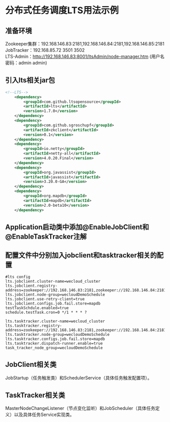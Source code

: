 # 分布式任务调度LTS用法示例
## 准备环境
Zookeeper集群：192.168.146.83:2181,192.168.146.84:2181,192.168.146.85:2181<br/>
JobTracker：192.168.85.72 3501 3502<br/>
LTS-Admin：http://192.168.146.83:8001/ltsAdmin/node-manager.htm (用户名密码：admin admin)<br/>
## 引入lts相关jar包
```xml:pom.xml
<!--LTS-->
    <dependency>
        <groupId>com.github.ltsopensource</groupId>
        <artifactId>lts</artifactId>
        <version>1.7.0</version>
    </dependency>
    <dependency>
        <groupId>com.github.sgroschupf</groupId>
        <artifactId>zkclient</artifactId>
        <version>0.1</version>
    </dependency>
    <dependency>
        <groupId>io.netty</groupId>
        <artifactId>netty-all</artifactId>
        <version>4.0.20.Final</version>
    </dependency>
    <dependency>
        <groupId>org.javassist</groupId>
        <artifactId>javassist</artifactId>
        <version>3.20.0-GA</version>
    </dependency>
    <dependency>
        <groupId>org.mapdb</groupId>
        <artifactId>mapdb</artifactId>
        <version>2.0-beta10</version>
    </dependency>
```
## Application启动类中添加@EnableJobClient和@EnableTaskTracker注解
## 配置文件中分别加入jobclient和tasktracker相关的配置
```properties:application.properties
#lts config
lts.jobclient.cluster-name=wecloud_cluster
lts.jobclient.registry-address=zookeeper://192.168.146.83:2181,zookeeper://192.168.146.84:2181,zookeeper://192.168.146.85:2181
lts.jobclient.node-group=wecloudDemoSchedule
lts.jobclient.use-retry-client=true
lts.jobclient.configs.job.fail.store=mapdb
testTaskSchdule.enabled=true
schedule.testTask.cron=0 */1 * * * ?

lts.tasktracker.cluster-name=wecloud_cluster
lts.tasktracker.registry-address=zookeeper://192.168.146.83:2181,zookeeper://192.168.146.84:2181,zookeeper://192.168.146.85:2181
lts.tasktracker.node-group=wecloudDemoSchedule
lts.tasktracker.configs.job.fail.store=mapdb
lts.tasktracker.dispatch-runner.enable=true
task_tracker_node_group=wecloudDemoSchedule
```
## JobClient相关类
JobStartup（任务触发类）和SchedulerService（具体任务触发配置项）。
## TaskTracker相关类
MasterNodeChangeListener（节点变化监听）和JobScheduler（具体任务定义）以及具体任务Service实现类。